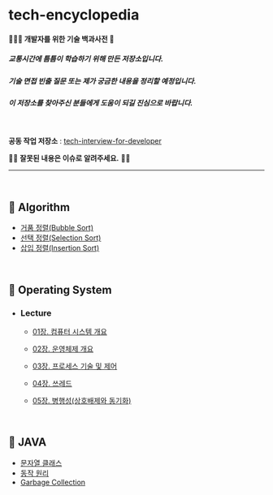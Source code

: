 # tech-encyclopedia

####  👨🏼‍💻 개발자를 위한 기술 백과사전 📖

##### 교통시간에 틈틈이 학습하기 위해 만든 저장소입니다.<br>

##### 기술 면접 빈출 질문 또는 제가 궁금한 내용을 정리할 예정입니다.<br>

##### 이 저장소를 찾아주신 분들에게 도움이 되길 진심으로 바랍니다.<br>

<br>

**공동 작업 저장소** : [tech-interview-for-developer](https://github.com/kim6394/tech-interview-for-developer)

🕵️‍♂️ **잘못된 내용은 이슈로 알려주세요.** 🙇‍♂️

---

<br>

## 🎈 Algorithm
- [거품 정렬(Bubble Sort)](https://github.com/GimunLee/tech-encyclopedia/blob/master/Algorithm/%EA%B1%B0%ED%92%88%20%EC%A0%95%EB%A0%AC%20(Bubble%20Sort).md#%EA%B1%B0%ED%92%88-%EC%A0%95%EB%A0%AC-bubble-sort)
- [선택 정렬(Selection Sort)](https://github.com/GimunLee/tech-encyclopedia/blob/master/Algorithm/%EC%84%A0%ED%83%9D%20%EC%A0%95%EB%A0%AC%20(Selection%20Sort).md#%EC%84%A0%ED%83%9D-%EC%A0%95%EB%A0%AC-selection-sort) 
- [삽입 정렬(Insertion Sort)](https://github.com/GimunLee/tech-encyclopedia/blob/master/Algorithm/%EC%82%BD%EC%9E%85%20%EC%A0%95%EB%A0%AC%20(Insertion%20Sort).md#%EC%82%BD%EC%9E%85-%EC%A0%95%EB%A0%AC-insertion-sort)

<br>

## 🎈 Operating System
- ### Lecture
  -  [01장. 컴퓨터 시스템 개요](https://github.com/GimunLee/tech-encyclopedia/blob/master/Operating%20System/Lecture/01%EC%9E%A5.%20%EC%BB%B4%ED%93%A8%ED%84%B0%20%EC%8B%9C%EC%8A%A4%ED%85%9C%20%EA%B0%9C%EC%9A%94.md#01%EC%9E%A5-%EC%BB%B4%ED%93%A8%ED%84%B0-%EC%8B%9C%EC%8A%A4%ED%85%9C-%EA%B0%9C%EC%9A%94)

  -  [02장. 운영체제 개요](https://github.com/GimunLee/tech-encyclopedia/blob/master/Operating%20System/Lecture/02%EC%9E%A5.%20%EC%9A%B4%EC%98%81%EC%B2%B4%EC%A0%9C%20%EA%B0%9C%EC%9A%94.md#02%EC%9E%A5-%EC%9A%B4%EC%98%81%EC%B2%B4%EC%A0%9C-%EA%B0%9C%EC%9A%94)

  -  [03장. 프로세스 기술 및 제어](https://github.com/GimunLee/tech-encyclopedia/blob/master/Operating%20System/Lecture/03%EC%9E%A5.%20%ED%94%84%EB%A1%9C%EC%84%B8%EC%8A%A4%20%EA%B8%B0%EC%88%A0%20%EB%B0%8F%20%EC%A0%9C%EC%96%B4.md#03%EC%9E%A5-%ED%94%84%EB%A1%9C%EC%84%B8%EC%8A%A4-%EA%B8%B0%EC%88%A0-%EB%B0%8F-%EC%A0%9C%EC%96%B4) 

  -  [04장. 쓰레드](https://github.com/GimunLee/tech-encyclopedia/blob/master/Operating%20System/Lecture/04%EC%9E%A5.%20%EC%93%B0%EB%A0%88%EB%93%9C.md#04%EC%9E%A5-%EC%93%B0%EB%A0%88%EB%93%9C) 

  -  [05장. 병행성(상호배제와 동기화)](https://github.com/GimunLee/tech-encyclopedia/blob/master/Operating%20System/Lecture/05%EC%9E%A5.%20%EB%B3%91%ED%96%89%EC%84%B1(%EC%83%81%ED%98%B8%EB%B0%B0%EC%A0%9C%EC%99%80%20%EB%8F%99%EA%B8%B0%ED%99%94).md#05%EC%9E%A5-%EB%B3%91%ED%96%89%EC%84%B1%EC%83%81%ED%98%B8%EB%B0%B0%EC%A0%9C%EC%99%80-%EB%8F%99%EA%B8%B0%ED%99%94)

<br>

## 🎈 JAVA
- [문자열 클래스](https://github.com/GimunLee/tech-encyclopedia/blob/master/JAVA/%5BJAVA%5D%20%EB%AC%B8%EC%9E%90%EC%97%B4%20%ED%81%B4%EB%9E%98%EC%8A%A4.md#java-%EB%AC%B8%EC%9E%90%EC%97%B4-%ED%81%B4%EB%9E%98%EC%8A%A4) 
- [동작 원리](https://github.com/GimunLee/tech-encyclopedia/blob/master/JAVA/%5BJAVA%5D%20%EB%8F%99%EC%9E%91%20%EC%9B%90%EB%A6%AC.md#java-%EB%8F%99%EC%9E%91-%EC%9B%90%EB%A6%AC) 
- [Garbage Collection](https://github.com/GimunLee/tech-encyclopedia/blob/master/JAVA/%5BJAVA%5D%20Garbage%20Collection.md#java-garbage-collection) 

<br>

